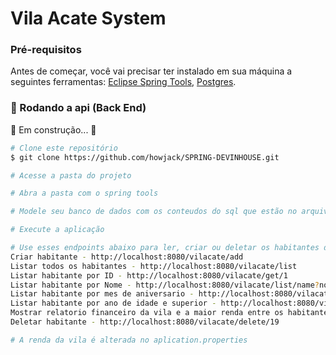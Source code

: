 # Vila Acate System

### Pré-requisitos

Antes de começar, você vai precisar ter instalado em sua máquina a seguintes ferramentas:
[Eclipse Spring Tools](https://spring.io/tools), 
[Postgres](https://www.postgresql.org/download/).

### 🎲 Rodando a api (Back End)

🚧 Em construção... 🚧

```bash
# Clone este repositório
$ git clone https://github.com/howjack/SPRING-DEVINHOUSE.git

# Acesse a pasta do projeto

# Abra a pasta com o spring tools

# Modele seu banco de dados com os conteudos do sql que estão no arquivo DB_VilaAcate na pasta Modelagem.

# Execute a aplicação

# Use esses endpoints abaixo para ler, criar ou deletar os habitantes do banco.
Criar habitante - http://localhost:8080/vilacate/add
Listar todos os habitantes - http://localhost:8080/vilacate/list
Listar habitante por ID - http://localhost:8080/vilacate/get/1
Listar habitante por Nome - http://localhost:8080/vilacate/list/name?nome=p
Listar habitante por mes de aniversario - http://localhost:8080/vilacate/list?mes=6
Listar habitante por ano de idade e superior - http://localhost:8080/vilacate/list/age?idade=22
Mostrar relatorio financeiro da vila e a maior renda entre os habitantes - http://localhost:8080/vilacate/rent
Deletar habitante - http://localhost:8080/vilacate/delete/19

# A renda da vila é alterada no aplication.properties
```
